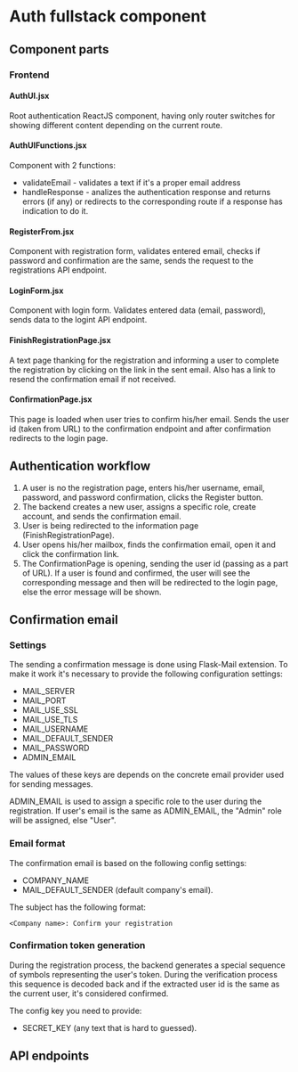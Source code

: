 # Auth fullstack component

## Component parts
### Frontend
#### AuthUI.jsx
Root authentication ReactJS component, having only router switches for showing different content depending on the current route.
#### AuthUIFunctions.jsx
Component with 2 functions:
- validateEmail - validates a text if it's a proper email address
- handleResponse - analizes the authentication response and returns errors (if any) or redirects to the corresponding route if a response has indication to do it.

#### RegisterFrom.jsx
Component with registration form, validates entered email, checks if password and confirmation are the same, sends the request to the registrations API endpoint.

#### LoginForm.jsx
Component with login form. Validates entered data (email, password), sends data to the logint API endpoint.

#### FinishRegistrationPage.jsx
A text page thanking for the registration and informing a user to complete the registration by clicking on the link in the sent email. Also has a link to resend the confirmation email if not received.

#### ConfirmationPage.jsx
This page is loaded when user tries to confirm his/her email. Sends the user id (taken from URL) to the confirmation endpoint and after confirmation redirects to the login page.

## Authentication workflow
1. A user is no the registration page, enters his/her username, email, password, and password confirmation, clicks the Register button.
2. The backend creates a new user, assigns a specific role, create account, and sends the confirmation email.
3. User is being redirected to the information page (FinishRegistrationPage).
4. User opens his/her mailbox, finds the confirmation email, open it and click the confirmation link.
5. The ConfirmationPage is opening, sending the user id (passing as a part of URL). If a user is found and confirmed, the user will see the corresponding message and then will be redirected to the login page, else the error message will be shown.

## Confirmation email
### Settings
The sending a confirmation message is done using Flask-Mail extension. To make it work it's necessary to provide the following configuration settings:
- MAIL_SERVER
- MAIL_PORT
- MAIL_USE_SSL
- MAIL_USE_TLS
- MAIL_USERNAME
- MAIL_DEFAULT_SENDER
- MAIL_PASSWORD
- ADMIN_EMAIL

The values of these keys are depends on the concrete email provider used for sending messages.

ADMIN_EMAIL is used to assign a specific role to the user during the registration. If user's email is the same as ADMIN_EMAIL, the "Admin" role will be assigned, else "User".


### Email format
The confirmation email is based on the following config settings:

- COMPANY_NAME
- MAIL_DEFAULT_SENDER (default company's email).

The subject has the following format: 

```
<Company name>: Confirm your registration
```


### Confirmation token generation
During the registration process, the backend generates a special sequence of symbols representing the user's token. During the verification process this sequence is decoded back and if the extracted user id is the same as the current user, it's considered confirmed.

The config key you need to provide:
- SECRET_KEY (any text that is hard to guessed).

## API endpoints
